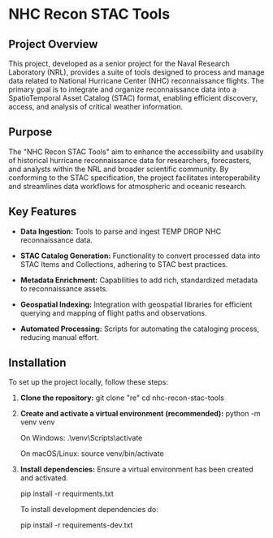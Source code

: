 # NHC Recon STAC Tools

## Project Overview

This project, developed as a senior project for the Naval Research Laboratory (NRL), provides a suite of tools designed to process and manage data related to National Hurricane Center (NHC) reconnaissance flights. The primary goal is to integrate and organize reconnaissance data into a SpatioTemporal Asset Catalog (STAC) format, enabling efficient discovery, access, and analysis of critical weather information.

## Purpose

The "NHC Recon STAC Tools" aim to enhance the accessibility and usability of historical hurricane reconnaissance data for researchers, forecasters, and analysts within the NRL and broader scientific community. By conforming to the STAC specification, the project facilitates interoperability and streamlines data workflows for atmospheric and oceanic research.

## Key Features

* **Data Ingestion:** Tools to parse and ingest TEMP DROP NHC reconnaissance data.

* **STAC Catalog Generation:** Functionality to convert processed data into STAC Items and Collections, adhering to STAC best practices.

* **Metadata Enrichment:** Capabilities to add rich, standardized metadata to reconnaissance assets.

* **Geospatial Indexing:** Integration with geospatial libraries for efficient querying and mapping of flight paths and observations.

* **Automated Processing:** Scripts for automating the cataloging process, reducing manual effort.

## Installation

To set up the project locally, follow these steps:

1. **Clone the repository:**
   git clone "re"
   cd nhc-recon-stac-tools

2. **Create and activate a virtual environment (recommended):**
    python -m venv venv

    On Windows:
    .\venv\Scripts\activate

    On macOS/Linux:
    source venv/bin/activate

3. **Install dependencies:**
    Ensure a virtual environment has been created and activated.

    pip install -r requirments.txt

    To install development dependencies do:

    pip install -r requirements-dev.txt
